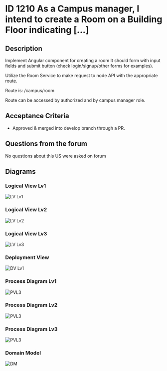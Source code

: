 # ID 1210 As a Campus manager, I intend to create a Room on a Building Floor indicating [...]

## Description

Implement Angular component for creating a room It should form with input fields and submit button (check login/signup/other forms for examples).

Utilize the Room Service to make request to node API with the appropriate route.

Route is: /campus/room

Route can be accessed by authorized and by campus manager role.

## Acceptance Criteria

* Approved & merged into develop branch through a PR.

## Questions from the forum

No questions about this US were asked on forum

## Diagrams
### Logical View Lv1
![LV Lv1](../../Sprint%20B%20diagrams/level_1/Logical%20View%20Lv1.svg)

### Logical View Lv2
![LV Lv2](../../Sprint%20B%20diagrams/level_2/Logical%20View%20Lv2.svg)

### Logical View Lv3
![LV Lv3](../../Sprint%20B%20diagrams/level_3/Logical%20View%20lv3.svg)

### Deployment View
![DV Lv1](../../Sprint%20B%20diagrams/Physical%20View.svg)

### Process Diagram Lv1
![PVL3](../../Sprint_B/ID-310-ID-1210/ID1210-Process%20Diagram-Lv1.puml)
### Process Diagram Lv2
![PVL3](../../Sprint_B/ID-310-ID-1210/ID1210-Process%20Diagram-Lv2.puml)
### Process Diagram Lv3
![PVL3](../../Sprint_B/ID-310-ID-1210/ID1210-Process%20Diagram-Lv3.puml)

### Domain Model
![DM](../../diagrams/DM.png)